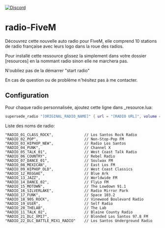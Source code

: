 [![Discord](https://img.shields.io/discord/729256474471170089.svg)](https://discord.gg/puEzjM8)

# radio-FiveM

Découvrez cette nouvelle auto radio pour FiveM, elle comprend 10 stations de radio française avec leurs logo dans la roue des radios.

Pour installé cette ressource glissez la simplement dans votre dossier [resources] en la nommant radio sinon elle ne marchera pas.

N'oubliez pas de la démarrer "start radio"

En cas de question ou de problème n'hésitez pas à me contacter.

## Configuration

Pour chaque radio personnalisée, ajoutez cette ligne dans _resource.lua:

```lua
supersede_radio "[ORIGINAL_RADIO_NAME]" { url = "[RADIO URL]", volume = 0.5, name = "[NEW RADIO NAME]" }
```

Liste des noms de radio:

    "RADIO_01_CLASS_ROCK",              // Los Santos Rock Radio
    "RADIO_02_POP",                     // Non-Stop-Pop FM
    "RADIO_03_HIPHOP_NEW",              // Radio Los Santos
    "RADIO_04_PUNK",                    // Channel X
    "RADIO_05_TALK_01",                 // West Coast Talk Radio
    "RADIO_06_COUNTRY",                 // Rebel Radio
    "RADIO_07_DANCE_01",                // Soulwax FM
    "RADIO_08_MEXICAN",                 // East Los FM
    "RADIO_09_HIPHOP_OLD",              // West Coast Classics
    "RADIO_12_REGGAE",                  // Blue Ark
    "RADIO_13_JAZZ",                    // Worldwide FM
    "RADIO_14_DANCE_02",                // FlyLo FM
    "RADIO_15_MOTOWN",                  // The Lowdown 91.1
    "RADIO_16_SILVERLAKE",              // Radio Mirror Park
    "RADIO_17_FUNK",                    // Space 103.2
    "RADIO_18_90S_ROCK",                // Vinewood Boulevard Radio
    "RADIO_19_USER",                    // Self Radio
    "RADIO_20_THELAB",                  // The Lab
    "RADIO_11_TALK_02",                 // Blaine County Radio
    "RADIO_21_DLC_XM17",                // Blonded Los Santos 97.8 FM
    "RADIO_22_DLC_BATTLE_MIX1_RADIO"    // Los Santos Underground Radio
